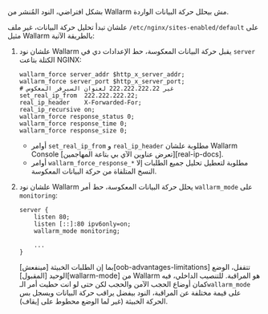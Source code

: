 بشكل افتراضي، النود المُنشر من Wallarm مش بيحلل حركة البيانات الواردة.

علشان تبدأ تحليل حركة البيانات، غير ملف `/etc/nginx/sites-enabled/default` على مثيل Wallarm بالطريقة الآتية:

1. علشان نود Wallarm يقبل حركة البيانات المعكوسة، حط الإعدادات دي في `server` الكتلة بتاعت NGINX:

    ```
    wallarm_force server_addr $http_x_server_addr;
    wallarm_force server_port $http_x_server_port;
    # غير 222.222.222.22 لعنوان السيرفر المعكوس
    set_real_ip_from  222.222.222.22;
    real_ip_header    X-Forwarded-For;
    real_ip_recursive on;
    wallarm_force response_status 0;
    wallarm_force response_time 0;
    wallarm_force response_size 0;
    ```

    * أوامر `set_real_ip_from` و `real_ip_header` مطلوبة علشان Wallarm Console [تعرض عناوين الآي بي بتاعة المهاجمين][real-ip-docs].
    * أوامر `wallarm_force_response_*` مطلوبة لتعطيل تحليل جميع الطلبات إلا النسخ المتلقاة من حركة البيانات المعكوسة.
1. علشان نود Wallarm يحلل حركة البيانات المعكوسة، حط أمر `wallarm_mode` على `monitoring`:

    ```
    server {
        listen 80;
        listen [::]:80 ipv6only=on;
        wallarm_mode monitoring;

        ...
    }
    ```

    بما إن الطلبات الخبيثة [مينفعش][oob-advantages-limitations] تتقفل، الوضع الوحيد [المقبول][wallarm-mode] من Wallarm هو المراقبة. للتنصيب الداخلي، فيه كمان أوضاع الحجب الآمن والحجب لكن حتى لو انت حطيت أمر الـ`wallarm_mode` على قيمة مختلفة عن المراقبة، النود بيفضل يراقب حركة البيانات ويسجل بس الحركة الخبيثة (غير لما الوضع محطوط على إيقاف).